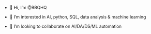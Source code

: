 - 👋 Hi, I’m @BBQHQ
<!---  --->
- 👀 I’m interested in AI, python, SQL, data analysis & machine learning
<!--- 🌱 I’m currently learning patience and positivity --->
- 💞️ I’m looking to collaborate on AI/DA/DS/ML automation
<!---
BBQHQ/BBQHQ is a ✨ special ✨ repository because its `README.md` (this file) appears on your GitHub profile.
You can click the Preview link to take a look at your changes.
--->
